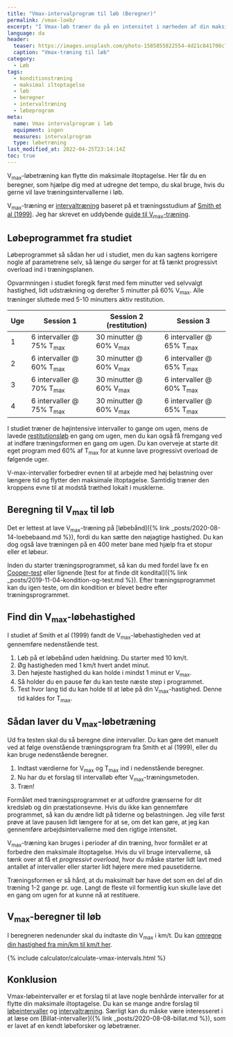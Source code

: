 ```yaml
---
title: "Vmax-intervalprogram til løb (Beregner)"
permalink: /vmax-loeb/
excerpt: "I Vmax-løb træner du på en intensitet i nærheden af din maksimale iltoptagelse. I denne beregner kan du udregne, hvor hurtigt du skal løbe på de enkelte intervaller med et træningsprogram."
language: da
header:
  teaser: https://images.unsplash.com/photo-1585855822554-4d21c841708c?ixlib=rb-1.2.1&ixid=MnwxMjA3fDB8MHxwaG90by1wYWdlfHx8fGVufDB8fHx8&auto=format&fit=crop&h=300&w=400&q=10
  caption: "Vmax-træning til løb"
category:
  - Løb
tags:
  - konditionstræning
  - maksimal iltoptagelse
  - løb
  - beregner
  - intervaltræning
  - løbeprogram
meta:
  name: Vmax intervalprogram i løb
  equipment: ingen
  measures: intervalprogram
  type: løbetræning
last_modified_at: 2022-04-25T23:14:14Z
toc: true
---
```


V<sub>max</sub>-løbetræning kan flytte din maksimale iltoptagelse. Her får du en beregner, som hjælpe dig med at udregne det tempo, du skal bruge, hvis du gerne vil lave træningsintervallerne i løb.

V<sub>max</sub>-træning er [intervaltræning](/intervaltraening/) baseret på et træningsstudium af [Smith et al (1999)](https://journals.lww.com/acsm-msse/Fulltext/1999/06000/Effects_of_4_wk_training_using_Vmax_Tmax_on.19.aspx). Jeg har skrevet en uddybende [guide til V<sub>max</sub>-træning](/vmax/).

## Løbeprogrammet fra studiet

Løbeprogrammet så sådan her ud i studiet, men du kan sagtens korrigere nogle af parametrene selv, så længe du sørger for at få tænkt progressivt overload ind i træningsplanen.

Opvarmningen i studiet foregik først med fem minutter ved selvvalgt hastighed, lidt udstrækning og derefter 5 minutter på 60% V<sub>max</sub>. Alle træninger sluttede med 5-10 minutters aktiv restitution.

| Uge | Session 1 | Session 2 (restitution) | Session 3 |
|-|-|-|-|
| 1 | 6 intervaller @ 75% T<sub>max</sub> | 30 minutter @ 60% V<sub>max</sub> | 6 intervaller @ 65% T<sub>max</sub> |
| 2 | 6 intervaller @ 60% T<sub>max</sub> | 30 minutter @ 60% V<sub>max</sub> | 6 intervaller @ 65% T<sub>max</sub> |
| 3 | 6 intervaller @ 70% T<sub>max</sub> | 30 minutter @ 60% V<sub>max</sub> | 6 intervaller @ 60% T<sub>max</sub> |
| 4 | 6 intervaller @ 75% T<sub>max</sub> | 30 minutter @ 60% V<sub>max</sub> | 6 intervaller @ 65% T<sub>max</sub> |

I studiet træner de højintensive intervaller to gange om ugen, mens de lavede [restitutionsløb](/restitutionsloeb/) en gang om ugen, men du kan også få fremgang ved at indføre træningsformen en gang om ugen. Du kan overveje at starte dit eget program med 60% af T<sub>max</sub> for at kunne lave progressivt overload de følgende uger.

V-max-intervaller forbedrer evnen til at arbejde med høj belastning over længere tid og flytter den maksimale iltoptagelse. Samtidig træner den kroppens evne til at modstå træthed lokalt i musklerne.

## Beregning til V<sub>max</sub> til løb

Det er lettest at lave V<sub>max</sub>-træning på [løbebånd]({% link _posts/2020-08-14-loebebaand.md %}), fordi du kan sætte den nøjagtige hastighed. Du kan dog også lave træningen på en 400 meter bane med hjælp fra et stopur eller et løbeur.

Inden du starter træningsprogrammet, så kan du med fordel lave fx en [Cooper-test](/cooper-test/) eller lignende [test for at finde dit kondital]({% link _posts/2019-11-04-kondition-og-test.md %}). Efter træningsprogrammet kan du igen teste, om din kondition er blevet bedre efter træningsprogrammet.

## Find din V<sub>max</sub>-løbehastighed

I studiet af Smith et al (1999) fandt de V<sub>max</sub>-løbehastigheden ved at gennemføre nedenstående test.

1. Løb på et løbebånd uden hældning. Du starter med 10 km/t.
2. Øg hastigheden med 1 km/t hvert andet minut.
3. Den højeste hastighed du kan holde i mindst 1 minut er V<sub>max</sub>.
4. Så holder du en pause før du kan teste næste step i programmet.
5. Test hvor lang tid du kan holde til at løbe på din V<sub>max</sub>-hastighed. Denne tid kaldes for T<sub>max</sub>.

## Sådan laver du V<sub>max</sub>-løbetræning

Ud fra testen skal du så beregne dine intervaller. Du kan gøre det manuelt ved at følge ovenstående træningsprogram fra Smith et al (1999), eller du kan bruge nedenstående beregner.

1. Indtast værdierne for V<sub>max</sub> og T<sub>max</sub> ind i nedenstående beregner.
2. Nu har du et forslag til intervalløb efter V<sub>max</sub>-træningsmetoden.
3. Træn!

Formålet med træningsprogrammet er at udfordre grænserne for dit kredsløb og din præstationsevne. Hvis du ikke kan gennemføre programmet, så kan du ændre lidt på tiderne og belastningen. Jeg ville først prøve at lave pausen lidt længere for at se, om det kan gøre, at jeg kan gennemføre arbejdsintervallerne med den rigtige intensitet.

V<sub>max</sub>-træning kan bruges i perioder af din træning, hvor formålet er at forbedre den maksimale iltoptagelse. Hvis du vil bruge intervallerne, så tænk over at få et _progressivt overload_, hvor du måske starter lidt lavt med antallet af intervaller eller starter lidt højere mere med pausetiderne.

Træningsformen er så hård, at du maksimalt bør have det som en del af din træning 1-2 gange pr. uge. Langt de fleste vil formentlig kun skulle lave det en gang om ugen for at kunne nå at restituere.

## V<sub>max</sub>-beregner til løb

I beregneren nedenunder skal du indtaste din V<sub>max</sub> i km/t. Du kan [omregne din hastighed fra min/km til km/t her](/hastighed/).

{% include calculator/calculate-vmax-intervals.html %}

## Konklusion

Vmax-løbeintervaller er et forslag til at lave nogle benhårde intervaller for at flytte din maksimale iltoptagelse. Du kan se mange andre forslag til [løbeintervaller](/intervallob-intervaltraening/) og [intervaltræning](/intervaltraening/). Særligt kan du måske være interesseret i at læse om [Billat-intervaller]({% link _posts/2020-08-08-billat.md %}), som er lavet af en kendt løbeforsker og løbetræner.
